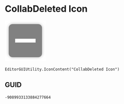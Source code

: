 # CollabDeleted Icon
![](/img/CollabDeleted%20Icon.png)

``` CSharp
EditorGUIUtility.IconContent("CollabDeleted Icon")
```
## GUID
```
-9089933133884277664
```

